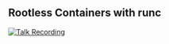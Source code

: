 ## Rootless Containers with runc ##

[![Talk Recording](https://img.youtube.com/vi/r6EcUyamu94/0.jpg)](https://www.youtube.com/watch?v=r6EcUyamu94)
